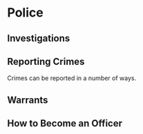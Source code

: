 # Police

## Investigations
## Reporting Crimes
Crimes can be reported in a number of ways.
## Warrants
## How to Become an Officer
